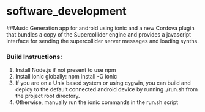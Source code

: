 # software_development
##Music Generation app for android using ionic and a new Cordova plugin that bundles a copy of the Supercollider engine and provides a javascript interface for sending the supercollider server messages and loading synths.


### Build Instructions:
 1. Install Node.js if not present to use npm
 2. Install ionic globally:
    npm install -G ionic
 3. If you are on a Unix based system or using cygwin, you can build and deploy to the default connected android device by running
    ./run.sh
    from the project root directory.
 4. Otherwise, manually run the ionic commands in the run.sh script

